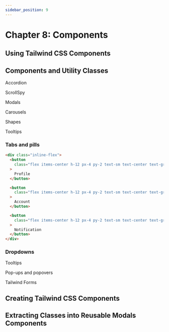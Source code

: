 ```yaml
---
sidebar_position: 9
---
```


# Chapter 8: Components

## Using Tailwind CSS Components

## Components and Utility Classes

Accordion

ScrollSpy

Modals

Carousels

Shapes

Tooltips

### Tabs and pills

```html
<div class="inline-flex">
  <button
    class="flex items-center h-12 px-4 py-2 text-sm text-center text-gray-700 border border-b-0 border-gray-300 sm:text-base dark:border-gray-500 rounded-t-md dark:text-white whitespace-nowrap focus:outline-none"
  >
    Profile
  </button>

  <button
    class="flex items-center h-12 px-4 py-2 text-sm text-center text-gray-700 bg-transparent border-b border-gray-300 sm:text-base dark:border-gray-500 dark:text-white whitespace-nowrap cursor-base focus:outline-none hover:border-gray-400 dark:hover:border-gray-300"
  >
    Account
  </button>

  <button
    class="flex items-center h-12 px-4 py-2 text-sm text-center text-gray-700 bg-transparent border-b border-gray-300 sm:text-base dark:border-gray-500 dark:text-white whitespace-nowrap cursor-base focus:outline-none hover:border-gray-400 dark:hover:border-gray-300"
  >
    Notification
  </button>
</div>
```

### Dropdowns

Tooltips

Pop-ups and popovers

Tailwind Forms

## Creating Tailwind CSS Components

## Extracting Classes into Reusable Modals Components
